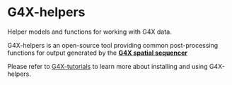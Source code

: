 # G4X-helpers
Helper models and functions for working with G4X data.

G4X-helpers is an open-source tool providing common post-processing functions for output generated by the [**G4X spatial sequencer**](https://www.singulargenomics.com/g4x)

Please refer to [G4X-tutorials](https://shiny-tribble-2nl4loz.pages.github.io/) to learn more about installing and using G4X-helpers.
